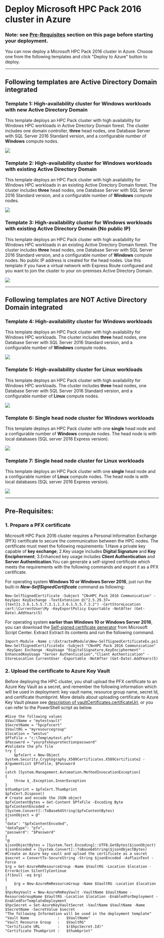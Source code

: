 # Deploy Microsoft HPC Pack 2016 cluster in Azure

### **Note:** see [Pre-Requisites](#prerequisites) section on this page before starting your deployment.

You can now deploy a Microsoft HPC Pack 2016 cluster in Azure. Choose one from the following templates and click "Deploy to Azure" button to deploy.

---
## Following templates are Active Directory Domain integrated
### Template 1: High-availability cluster for Windows workloads with new Active Directory Domain
This template deploys an HPC Pack cluster with high availability for Windows HPC workloads in Active Directory Domain forest. The cluster includes one domain controller, **three** head nodes, one Database Server with SQL Server 2016 Standard version, and a configurable number of **Windows** compute nodes.

<a href="https://portal.azure.com/#create/Microsoft.Template/uri/https%3A%2F%2Fraw.githubusercontent.com%2Fsunbinzhu%2FHPCPack2016%2Fmaster%2Fnewcluster-templates%2Fthree-hns-wincn-ad.json" target="_blank">
    <img src="http://azuredeploy.net/deploybutton.png"/>
</a>

### Template 2: High-availability cluster for Windows workloads with existing Active Directory Domain
This template deploys an HPC Pack cluster with high availability for Windows HPC workloads in an existing Active Directory Domain forest. The cluster includes **three** head nodes, one Database Server with SQL Server 2016 Standard version, and a configurable number of **Windows** compute nodes.

<a href="https://portal.azure.com/#create/Microsoft.Template/uri/https%3A%2F%2Fraw.githubusercontent.com%2Fsunbinzhu%2FHPCPack2016%2Fmaster%2Fnewcluster-templates%2Fthree-hns-wincn-existing-ad.json" target="_blank">
    <img src="http://azuredeploy.net/deploybutton.png"/>
</a>

### Template 3: High-availability cluster for Windows workloads with existing Active Directory Domain (No public IP)
This template deploys an HPC Pack cluster with high availability for Windows HPC workloads in an existing Active Directory Domain forest. The cluster includes **three** head nodes, one Database Server with SQL Server 2016 Standard version, and a configurable number of **Windows** compute nodes. No public IP address is created for the head nodes. Use this template if you have a virtual network with Express Route configured and you want to join the cluster to your on-premises Active Directory Domain.

<a href="https://portal.azure.com/#create/Microsoft.Template/uri/https%3A%2F%2Fraw.githubusercontent.com%2Fsunbinzhu%2FHPCPack2016%2Fmaster%2Fnewcluster-templates%2Fthree-hns-wincn-existing-ad-no-public-ip.json" target="_blank">
    <img src="http://azuredeploy.net/deploybutton.png"/>
</a>

---
## Following templates are NOT Active Directory Domain integrated
### Template 4: High-availability cluster for Windows workloads
This template deploys an HPC Pack cluster with high availability for Windows HPC workloads. The cluster includes **three** head nodes, one Database Server with SQL Server 2016 Standard version, and a configurable number of **Windows** compute nodes.

<a href="https://portal.azure.com/#create/Microsoft.Template/uri/https%3A%2F%2Fraw.githubusercontent.com%2Fsunbinzhu%2FHPCPack2016%2Fmaster%2Fnewcluster-templates%2Fthree-hns-wincn-noad.json" target="_blank">
    <img src="http://azuredeploy.net/deploybutton.png"/>
</a>

### Template 5: High-availability cluster for Linux workloads
This template deploys an HPC Pack cluster with high availability for Windows HPC workloads. The cluster includes **three** head nodes, one Database Server with SQL Server 2016 Standard version, and a configurable number of **Linux** compute nodes.

<a href="https://portal.azure.com/#create/Microsoft.Template/uri/https%3A%2F%2Fraw.githubusercontent.com%2Fsunbinzhu%2FHPCPack2016%2Fmaster%2Fnewcluster-templates%2Fthree-hns-lnxcn.json" target="_blank">
    <img src="http://azuredeploy.net/deploybutton.png"/>
</a>

### Template 6: Single head node cluster for Windows workloads

This template deploys an HPC Pack cluster with one **single** head node and a configurable number of **Windows** compute nodes. The head node is with local databases (SQL server 2016 Express version).

<a href="https://portal.azure.com/#create/Microsoft.Template/uri/https%3A%2F%2Fraw.githubusercontent.com%2Fsunbinzhu%2FHPCPack2016%2Fmaster%2Fnewcluster-templates%2Fsingle-hn-wincn-noad.json" target="_blank">
    <img src="http://azuredeploy.net/deploybutton.png"/>
</a>

### Template 7: Single head node cluster for Linux workloads

This template deploys an HPC Pack cluster with one **single** head node and a configurable number of **Linux** compute nodes. The head node is with local databases (SQL server 2016 Express version).

<a href="https://portal.azure.com/#create/Microsoft.Template/uri/https%3A%2F%2Fraw.githubusercontent.com%2Fsunbinzhu%2FHPCPack2016%2Fmaster%2Fnewcluster-templates%2Fsingle-hn-lnxcn.json" target="_blank">
    <img src="http://azuredeploy.net/deploybutton.png"/>
</a>

---
## <a name="prerequisites"></a>Pre-Requisites:

### 1. Prepare a PFX certificate
Microsoft HPC Pack 2016 cluster requires a Personal Information Exchange (PFX) certificate to secure the communication between the HPC nodes. The certificate must meet the following requirements: 1.Have a private key capable of **key exchange**; 2.Key usage includes **Digital Signature** and **Key Encipherment**; 3.Enhanced key usage includes **Client Authentication** and **Server Authentication**.You can generate a self-signed certificate which meets the requirements with the following commands and export it as a PFX certificate.

For operating system **Windows 10 or Windows Server 2016**, just run the built-in ***New-SelfSignedCertificate*** command as following:

	New-SelfSignedCertificate -Subject "CN=HPC Pack 2016 Communication" -KeySpec KeyExchange -TextExtension @("2.5.29.37={text}1.3.6.1.5.5.7.3.1,1.3.6.1.5.5.7.3.2") -CertStoreLocation cert:\CurrentUser\My -KeyExportPolicy Exportable -NotAfter (Get-Date).AddYears(5)

For operating system **earlier than Windows 10 or Windows Server 2016**, you can download the [Self-signed certificate generator](https://gallery.technet.microsoft.com/scriptcenter/Self-signed-certificate-5920a7c6/) from Microsoft Script Center. Extract Extract its contents and run the following command.

	Import-Module -Name c:\ExtractedModule\New-SelfSignedCertificateEx.ps1
	New-SelfSignedCertificateEx -Subject "CN=HPC Pack 2016 Communication" -KeySpec Exchange -KeyUsage "DigitalSignature,KeyEncipherment" -EnhancedKeyUsage "Server Authentication","Client Authentication" -StoreLocation CurrentUser -Exportable -NotAfter (Get-Date).AddYears(5)

### 2. Upload the certificate to Azure Key Vault 
Before deploying the HPC cluster, you shall upload the PFX certificate to an Azure Key Vault as a secret, and remember the following information which will be used in deployment: key vault name, resource group name, secret Id, and certificate thumbprint. More details about uploading certificate to Azure Key Vault please see [description of vaultCertificates.certificateUrl]( https://msdn.microsoft.com/en-us/library/mt163591.aspx#bk_vaultcert), or you can refer to the PowerShell script as below.

    #Give the following values
    $VaultName = "mytestvault"
    $SecretName = "hpcpfxcert"
    $VaultRG = "myresourcegroup"
    $location = "westus"
    $PfxFile = "c:\Temp\mytest.pfx"
    $Password = "yourpfxkeyprotectionpassword"
    #Validate the pfx file
    try {
        $pfxCert = New-Object System.Security.Cryptography.X509Certificates.X509Certificate2 -ArgumentList $PfxFile, $Password
    }
    catch [System.Management.Automation.MethodInvocationException]
    {
        throw $_.Exception.InnerException
    }
    $thumbprint = $pfxCert.Thumbprint
    $pfxCert.Dispose()
    # Create and encode the JSON object
    $pfxContentBytes = Get-Content $PfxFile -Encoding Byte
    $pfxContentEncoded = [System.Convert]::ToBase64String($pfxContentBytes)
    $jsonObject = @"
    {
    "data": "$pfxContentEncoded",
    "dataType": "pfx",
    "password": "$Password"
    }
    "@
    $jsonObjectBytes = [System.Text.Encoding]::UTF8.GetBytes($jsonObject)
    $jsonEncoded = [System.Convert]::ToBase64String($jsonObjectBytes)
    #Create an Azure key vault and upload the certificate as a secret
    $secret = ConvertTo-SecureString -String $jsonEncoded -AsPlainText -Force
    $rg = Get-AzureRmResourceGroup -Name $VaultRG -Location $location -ErrorAction SilentlyContinue
    if($null -eq $rg)
    {
        $rg = New-AzureRmResourceGroup -Name $VaultRG -Location $location
    }
    $hpcKeyVault = New-AzureRmKeyVault -VaultName $VaultName -ResourceGroupName $VaultRG -Location $location -EnabledForDeployment -EnabledForTemplateDeployment
    $hpcSecret = Set-AzureKeyVaultSecret -VaultName $VaultName -Name $SecretName -SecretValue $secret
    "The following Information will be used in the deployment template"
    "Vault Name             :   $VaultName"
    "Vault Resource Group   :   $VaultRG"
    "Certificate URL        :   $($hpcSecret.Id)"
    "Certificate Thumbprint :   $thumbprint"
